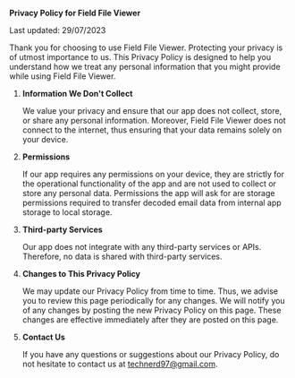 **Privacy Policy for Field File Viewer**

Last updated: 29/07/2023

Thank you for choosing to use Field File Viewer. Protecting your privacy is of utmost importance to us. This Privacy Policy is designed to help you understand how we treat any personal information that you might provide while using Field File Viewer.

1. **Information We Don't Collect**

   We value your privacy and ensure that our app does not collect, store, or share any personal information. Moreover, Field File Viewer does not connect to the internet, thus ensuring that your data remains solely on your device.

2. **Permissions**

   If our app requires any permissions on your device, they are strictly for the operational functionality of the app and are not used to collect or store any personal data.
   Permissions the app will ask for are storage permissions required to transfer decoded email data from internal app storage to local storage.

4. **Third-party Services**

   Our app does not integrate with any third-party services or APIs. Therefore, no data is shared with third-party services.

5. **Changes to This Privacy Policy**

   We may update our Privacy Policy from time to time. Thus, we advise you to review this page periodically for any changes. We will notify you of any changes by posting the new Privacy Policy on this page. These changes are effective immediately after they are posted on this page.

6. **Contact Us**

   If you have any questions or suggestions about our Privacy Policy, do not hesitate to contact us at technerd97@gmail.com.
